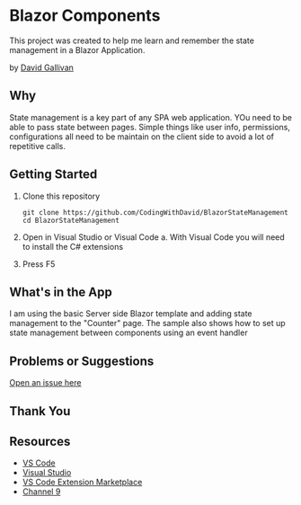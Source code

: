 # Blazor Components

This project was created to help me learn and remember the state management in a Blazor Application.

by [David Gallivan](http://twitter.com/CodingwithDavid)


## Why

State management is a key part of any SPA web application.  YOu need to be able to pass state between pages.  Simple things like user info, permissions, configurations all need to be maintain on the client side to avoid a lot of repetitive calls.

## Getting Started

1. Clone this repository

   ```Command Line
   git clone https://github.com/CodingWithDavid/BlazorStateManagement
   cd BlazorStateManagement
   ```

1.	Open in Visual Studio or Visual Code
a.	With Visual Code you will need to install the C# extensions
2.	Press F5

## What's in the App

I am using the basic Server side Blazor template and adding state management to the "Counter" page.  The sample also shows how to set up state management between components using an event handler

## Problems or Suggestions

[Open an issue here](https://github.com/CodingWithDavid/BlazorStateManagement/issues)

## Thank You


## Resources

- [VS Code](https://code.visualstudio.com)
- [Visual Studio]( https://visualstudio.microsoft.com/)
- [VS Code Extension Marketplace](https://marketplace.visualstudio.com/vscode)
- [Channel 9](https://channel9.msdn.com/Shows/Visual-Studio-Toolbox/Blazor-Tips-and-Tricks?term=blazor&lang-en=true)

